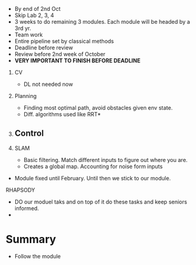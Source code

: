 - By end of 2nd Oct
- Skip Lab 2, 3, 4
- 3 weeks to do remaining 3 modules. Each module will be headed by a 3rd yr.
- Team work
- Entire pipeline set by classical methods
- Deadline before review
- Review before 2nd week of October
- **VERY IMPORTANT TO FINISH BEFORE DEADLINE**

1. CV
	- DL not needed now

 2. Planning
	- Finding most optimal path, avoid obstacles given env state.
	- Diff. algorithms used like RRT*

3. Control
	- 
 4. SLAM
	 - Basic filtering. Match different inputs to figure out where you are.
	- Creates a global map. Accounting for noise form inputs

 - Module fixed until February. Until then we stick to our module.

 RHAPSODY
 - DO our moduel taks and on top of it do these tasks and keep seniors informed.
 - 


# Summary
- Follow the module